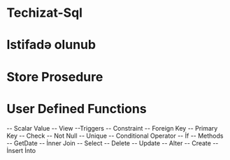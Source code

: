 # Techizat-Sql
# Istifadə olunub


# Store Prosedure
# User Defined Functions
--      Scalar Value
-- View 
--Triggers
-- Constraint
--    Foreign Key
--    Primary Key
--    Check
--    Not Null
--    Unique
-- Conditional Operator
--    İf
-- Methods 
--    GetDate
-- İnner Join
-- Select
-- Delete
-- Update
-- Alter
-- Create
-- İnsert İnto
